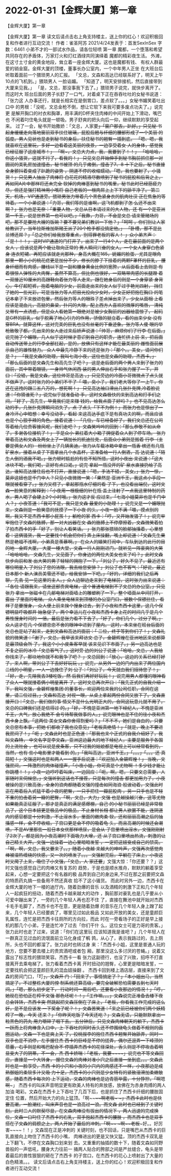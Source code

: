 # 2022-01-31【金辉大厦】第一章



【金辉大厦】第一章



【金辉大厦】第一章
读文后请点击右上角支持楼主，送上你的红心！欢迎积极回复和作者进行互动交流！
作者：雀圣阿苏 2021/4/24发表于：首发SexInSex 字数：6461
小弟不才的一部试水作品，请各位轻喷
第一章
魔都，一个堕落和希望共同存在的矛盾体，万家灯火和灯红酒绿共同演绎着 魔都的精彩夜生活。
外滩，在这寸土寸金的黄金地段，耸立着一座金辉大厦。这也是魔都有钱、 有权人群最爱的销金窟。金辉大厦的顶楼，董事长办公室内，一个中年男人正坐 在大班台后听取着面前一个猥琐男人的汇报。
「文总，文森和高达已经联系好了，明天上午10点的飞机到。」猥琐男人 一脸谄媚。
「知道了，明天安排接机，然后直接带到大厦来见我。」
「是，文总，那没事我下去了。」猥琐男子说完，就快步离开了。而这时大 班台后面的男子长舒了一口气，对着桌下正在吞吞吐吐的女秘书说道：「张力这 人办事还行，就是长相实在是倒胃口，差点软了。。。」女秘书媚笑着吐出口中 的男根：「没呢，文总金枪不倒，想让它软下来我可要多废点功夫了。」说完更 是解开胸口的衬衣和胸罩，用丰满的D杯夹住肉棒的中间开始上下滑动，嘴巴也 不闲着叼住龟头就是一顿吸。男子舒爽的把头向后一仰，继续默默的享受起来。 过了一会，秘书开始撒娇：「文总，人家要~~」「窗户那去，趴好。」只见秘 书起身缓缓走向落地窗前双手扶住玻璃，屁股后翘与纤细的腰部形成了一个美丽 的弧度。男人见状也是走到秘书的身后，扶住秘书的翘臀一插到底。
「嗯、嗯，我就喜欢在这里玩，多好一边看着这美丽的夜景，一边享受着女 人的身体，感觉我已经征服了这座城市！」
「啊~，文总大力点，我、我要到了！！」
「哈哈哈，你这小骚货，这就不行了，看我的！」
只见文总开始伸手到秘书胸前抓住那一对圆润的美乳房加速撞击，秘书被顶 的几乎瘫倒，撞击了7、8 十下之后，秘书直接全身颤抖着变成了趴跪的姿势 ，阴道不停的收缩蠕动。「嗯，我也要射了，小骚货！」只见男人抽出了肉棒将 白花花的精液尽数喷到了秘书的屁股和后背之上，再如同A片中那样将还未完全 软掉的肉棒塞到秘书的嘴里，秘书此时已经筋疲力尽，但还是强打精神用小嘴将 自己老板的一根肉屌上上下下的舔干净了。
第二天，机场，VIP通道旁。猥琐男张力带着几个黑色紧身衣的肌肉壮汉 正在焦急的等待着。一个小弟说道：「力哥，我们等的是谁啊，这飞机都到了怎 么还不出来啊？」张力也是无奈：「重要人物，文总从日本请过来的大人物，还 有一个是亚洲第一千王，说是世界第一也可以吧。」「我靠，力哥，不会是文总 请来管赌场的吧，那不是要抢大嫂的饭碗？要不要兄弟们教训一下他？」「呵呵 ，你们别让人家给教训了，当年拉斯维加斯赌王派了20个枪手都没搞定他。」 「卧槽，那不是比兰博还屌？」「总之你们给我放尊重点，别得罪老板的客人！ 」众小弟齐声：「是！！！」
这时VIP通道的门打开了，出来了一行4个人，走在最前面的是两个女人 ，应该说是两个能让取向正常的 男人瞬间兴奋的女人。一个女人身穿白色紧身 连衣短裙、再短应该就走光那种，身高大概在165，妩媚的脸蛋、尤其是眼角 那里一颗小小的桃花痣更是加分不少，修长的脖子下挂着的两颗F罩杯的巨乳， 腰身纤细而有肉感，腰线以下是一副和腰身黄金比例的宽胯，从后面看上去则是 有着很惊人弹性的大肉臀，虽然不算高，但比例也很好，一双略带肉感的长腿蹬 着一双接近10厘米的高跟鞋向着张力等人走来。跟在她身后的则是一个身穿紧 身背心，牛仔超短裤，抱着电脑的少女，前面走出来的女人似乎过于艳光四射， 挡住了她的一些光彩，可是当张力等人把目光投向少女时，少女正好把抱在胸口 的笔记本拿了下来放进包里，然后张力等人的眼珠子差点掉出来了，少女从面相 上看应该是混血儿，高挺的鼻梁，扑闪的大眼，配上西方人喜欢的微厚的嘴唇， 清纯又带有一点诱惑，但是众人看她第一眼绝对是被少女胸前的凶器给震惊了， 起码是G杯的巨乳，似乎脱离了地心引力的作用，骄傲的挺立着，看的出来少女 没有穿BRA，就算这样，这对完美的巨乳也没有丝毫的下垂迹象。张力等人傻 眼的举枪致敬了都。先出来的女人走过来后娇声说道：「帅哥，麻烦你们了行李 在后面。」说完抛了个媚眼，几人似乎这时候才意识到自己的职责，连忙挤上前 来，把后面自动传送带上的行李全部扛起，是的，放佛只有这样才能在最美丽的 雌性面前展示自己的雄性魅力。
众人中最先冷静下来的还是张力：「那个。。美女，请问你们是？」
「我是文森的助理，我叫七海小夜，这位也是文森的助理，杰西卡。」
「那么后面的是文森先生和高先生了吧？」
这是走后面的两个男人来到了张力的面前，其中带着眼镜，一身帅气休闲西 装的男人伸出右手和张力握了一下，开口：「没错，我是文森，这位帅哥是高达 。」只见旁边的冷面小哥微微点了点头就不做声了。这时张力的小弟们不干了「 喂，臭小子，我们老大等你了一上午，你还在这拽的跟二五八万的，想死啊！」 只见高达袖口滑出几张扑克牌,冷着脸说道：「你猜谁死？」说完似乎就准备动 手，这时文森极快的来到高达和打手们之间，「好了，高先生，毕竟我们是来赚 钱的，给我点面子好吗？」也不见高达怎么动的手，几张扑克牌瞬间消失了，点 了点头「下不为例！」而张力也是惊出了一身冷汗心中暗想：幸亏没动手，看起 来这高达手底下是有真功夫的啊，而且应该也是个心狠手辣的角色。接着说道： 「几位，车已经备好了，我们文总还在公司等着给几位贵客接风呢，我们走吧？ 」文森笑吟吟的回到：「那么恭敬不如从命了，多谢各位接机了！」 于是众小 弟扛着大小箱子拥促着众人到了停车场。
张力带着高达和文森及两女上了一辆加长的凯迪拉克，后面众小弟则是搬着 行李（主要是俩女人的） 纷纷坐上了几辆奥迪。张力从车载冰箱中拿出一瓶香 槟还有几瓶矿泉水，接着从桌子下面拿出几个水晶杯，正准备给一行人倒酒，高 达说道：「陌生人倒的酒我不喝。」张力顿时尴尬的有些不知所措，这时小夜出 来说道：「这大冰块不喝，我们喝，正好有点口渴。」说完 拿起一瓶没开的矿 泉水直接扔给了高达，谁知高达接住后也不打开，直接说道：「嗯，手法不错， 美女。」张力一惊，莫非这妞也是千门中人？只见小夜微微一笑：「果然是 亚洲千王，我这点小手段一眼就被看穿了。」张力又楞了，拿起那瓶水仔细的看 了下，也没看出端倪，这时文森一脸笑意的解释到：「小夜用一根极细的针在瓶 盖上注射了一点我这里特制的药水，男人喝了会硬上2个小时哦。」张力这才反 应过来，「七海小姐莫非也是千门中人？」小夜答道：「我可不是，我只是文森 最爱的小助理！」说完又是一个媚眼抛来，文森则是一脸笑意的抚摸了一下小夜 的头，小夜一脸不满「喂，摸点别的啊，我又不是杰西卡那小屁孩！」躺枪的家 西卡：「哼，又开始发骚了！」说完牢牢抱住了文森的胳膊，那一对大凶器在文 森的胳膊上不停摩擦着，文森微笑着拍了拍杰西卡的手「好了，别让人看笑话。 」张力那张猥琐的脸部抽搐着，心里想着：这俩骚货，我一定要找个机会把你们 弄上床操翻，嘴上却说道：「文森先生果然是艳福不浅啊，小弟真是羡慕啊。」 在众人的嬉笑打闹中，车队到达的此行的目的地—金辉大厦。
大厦一楼大堂，文森一行人刚刚进门，就听见一阵豪爽的大笑「哈哈哈哈， 文森先生，又见面了，你身边的两位大美女也来了吗？」此时文森快步向前和发 出大笑的男子轻轻的拥抱了一下，「刘公子，好久不见了，最近还有哪位明星入 了刘公子您的法眼，我去给您安排？」刘公子也不客气：「好说，最近日本那个 新人演员美雪还不错，给我安排一下吧。」「好的，详细的我们之后再聊，先去 见一见这里的主人。」众人边聊边走来到了电梯前，这时张力出来说道：「各位 请跟我来，请坐这部贵宾电梯，这个普通电梯到不了文总的办公室。」只见张力 拿出一张磁卡在几部电梯对面墙上的雕塑刷了一下，整个墙面从中间打开，露出 了里面的电梯。
众人乘坐电梯来到顶楼的办公室门口，被数个保镖拦住，看样子是要搜身， 众人便上前来挨个搜身过去，到了小夜和杰西卡这里，这几个保镖明显呼吸都开 始急促了，两个幸运儿在小夜和杰西卡身上花的时间几乎是几个男性搜身时间的 一倍。最后是张力看不下去了，「好了，你们几个，过分了啊。」众人这才在几 个保镖恋恋不舍的眼神中进到了屋内。
这时，本来坐在班台后面的文总也是站了起来，走到文森和高达的面前：「 二位，终于等到你们了！」文森礼貌的微笑道：「谢了，文总，我早该来拜访文 总了，金碧辉煌在亚洲地区来说都算是最顶级会所 了，我这个小小皮条客早就 该来见识下市面了。」另一边高达也是不复之前的冰冷「文总客气了。」这时旁 边的刘公子说道：「哈哈，文总，人我给你找来了，那块地你就不和我争了吧？ 」文总回到：「放心，这边的关系已经打好了，来人啊，带刘公子下去好好玩玩 。」说完，从另外一边的门内出来了两位国内二线的小明星，一人一边挽住了刘 公子：「刘公子，今天就由我们招待您了！」「好，走，先陪我去3楼吃饭，然 后我们再好好玩玩！」说完用男人都懂的眼神看了众人一眼就搂着俩小明星离开 了。这时文总再次开口：「我先正式的自我介绍一下，我叫文强，金碧辉煌集团 的董事长，欢迎两位来我的公司任职，合同在这里，请二位过目。」文森和高达 对视一眼，从桌上拿起两份合同又放下了。文森直接开口：「文总，我们做的事 情又不是什么光明正大的，合同这玩意儿就不用了，文总的口碑我们还是信得过 的。」「好，不愧是亚洲第一地下经纪人，不愧是亚洲千王，大气，放心我绝不 会亏待帮我做事的人。」说完眼神也是不住的往小夜和杰西卡身上飘。「这两位 美女文森你舍得割爱吗？」「不不不，她们是自由的，只要文总您有本事，把她 们都收了我也没意见」「老板真绝情！」「就是，晚上不要进我房间了！」「呃 ~~」文森此时也是正色道：「那我也来个正式的自我介绍好了，我叫文森特， 中文名字是李文森，亚洲这边最大的地下经纪人，主要是服务于各国的上流社会 ，也可以说是皮条客，只不过我的姑娘都是电视上可以经常看到的，当然，也有 些小电影里才能看到 的。」「我叫高达，亚洲千王。」「。。。」「。。。还 真简短！」文强这时也是和两人一一握手后说道：「欢迎加入金碧辉煌！」
当晚，文强房间，一阵激烈的肉体碰撞声，「小夜小姐，你可真是个尤物啊 ！多少钱才能让你跳槽！！」小夜一边哼哼着叫床，一边回应：「呃，啊，嗯， 只要文总需要，人家随时来伺候您。」文强听到这话也不接茬，只是每次的撞击 都更加用力了，小夜被操的是兴致高涨，全身的浪肉都随着文强的撞击如同海浪 般波动着，文强此时正在用着后入式猛干着小夜的肥臀，一只手把住一瓣屁股肉 ，另一只手也是不轻不重的拍击着另一瓣的肥臀，「啊，文总，大力~~」文强 也是越操越兴奋，这等尤物如果能真正征服了，那才是真正的满足感爆棚，自己 的小秘书丽丽已经是非常极品了，这个日本妞更是极品中的极品，不止身材长相 都让男人欲罢不能，连阴道内的感官都是十分刺激，不止淫水多，里面的嫩肉柔 软，还和丽丽高潮之后的抽搐感一样，会不停收缩，子宫口更是会不停的吸着龟 头，而且高潮的时候还会潮喷，不是AV里那些一般日本女优那样喷尿，是会从 子宫里喷出淫水，文强刚刚射了2次了，都是因为小夜高潮时下面吸力大增，还 从子宫口里喷出热流，刺激的让自己精关大开。文强一边操着一边心里暗暗发誓 ，一定把这妞变成自己的禁脔。「啊，啊，文总，我又要来了。。」随着小夜越 来越大的呻吟声，文强再次感觉肉棒被湿热缠绕的快感，又一次的喷发了。。。 文强射完后，平躺在了床上，小夜这时又爬了上来，吸住了小文强，「文总，人 家还要~~」文强大惊：「你还要？？」这时文强也感觉自己的肉棒又有复苏的 趋势，于是也是顺水推舟，默默的躺着享受起来，心想一定要把这个有名器的极 品弄到自己的身边来,不过在那之前要把文森的特质药丸搞一些备用不然还真收 拾不了这小骚货。
而此时另外一边，杰西卡在金辉大厦的地下一楼的迪厅内，随着劲爆的音乐 以及酒精的刺激下正和几个年轻人一起疯狂的扭动，随着杰西卡越来越大的动作 ，胸前那对豪乳也是几乎要从小可爱中蹦出来了，一旁的几个年轻人再也忍不住 了，直接在舞池中就开始对杰西卡毛手毛脚了，杰西卡也不在意，更是随着劲爆 的音乐在几个年轻人身上蹭了起来，几个年轻人已经要疯了，哪里见过如此极品 又如此开放的美女，还是童颜巨乳属性，连忙是把杰西卡往厕所的方向拉，而此 时在一旁看场子的正好是早上接机的那几个小弟，于是连忙冲了过去「你们干什 么，这位女士可是力哥的贵客。」张力此时也走了过来，说道：「你们在这里玩 应该知道我是谁吧？」几个年轻人在一群真正见过血的流氓面前立马化身成了鹌 鹑，从心了，表示我路过的，去上厕所，头也不回的都溜了。张力此时也转过身 来：「杰西卡小姐，这里是普通人玩的地方，您要不要去楼上的贵宾酒吧或者包 厢，那里没这么多讨厌的苍蝇。」说着又露出了标志性的猥琐笑容。杰西卡一看 张力这副德行，也没了兴致，招呼不打直接离开去乘电梯了。张力看着杰西卡离 开时扭动的翘臀，心里更是暗暗发誓，一定要找机会把这童颜巨乳的混血妞操翻 。
杰西卡回到楼上酒店层，直接来到了文森的房间门口，「叮~~」，文森开 门：「回来了，事情搞定了？」「本小姐出马，当然搞定了，不过整栋大厦的控 制系统还算高级，要完全破解恐怕需要五到七天时间。」「嗯，那么初步定下， 行动时间一周后吧，还要看小夜那边的情况！」「哼，她现在恐怕正在榨干文强 那色坯呢！！」「工作嘛。。。」文森说完正准备去楼下夜总会转转，杰西卡突 然跳起把文森压倒在了床上，「老板，你看我工作完成的这么好，是不是应该发 一下奖金了呢？！」文森苦笑道：「来之前已经被你们两个妖精榨了一晚，今天 还来？」「你昨天吃饭了今天还吃？」文森无语，只能默默拿出一粒黑色的药丸 用力嚼碎了咽下去。
五分钟后，只见文森肉棒朝天的躺下，杰西卡一跃而上将肉棒含入口中，上 下吞吐的同时舌头还不停围绕龟头做着不规则的画圈运动。文森一下也是爽上天 了，投桃报李的抱住杰西卡翘臀开始舔弄，同时一双手也是不消停，左手握住杰 西卡的巨峰是不停的搓弄，偶尔还逗弄一下峰顶的蓓蕾，右手则是和嘴巴配合不 停插弄杰西卡的花径深处，舌头则是不停攻击着明显变大了的阴蒂。不一会，杰 西卡娇喘：「老板，我要~~~~」说完也不等文森回应，直接是一个大转身， 握住文森的肉棒对准小穴之后直接一坐到底。。。文森此时也是一脸享受，杰西 卡的小穴和小夜的小穴内的肉感还不一样，小夜那边是成熟御姐的柔软多汁又吸 力十足，杰西卡的小穴则是少女特有的紧致湿滑加柔嫩敏感，随着杰西卡每次的 上下运动，文森的肉棒也是边青筋毕露，十分狰狞。「啊~~嗯~~啊~~~」 杰西卡的叫床声音明显更有欧美人特有的奔放感，放佛在为赤身肉搏的两人加油 喝彩。文森在杰西卡上下吞吐了几百下后，也是抓住了杰西卡纤细的腰肢固定住 位置，然后开始大力的向上猛顶。「啊~~~~~~~~~~啊~~~~老板~ ~」杰西卡此时也是快要高潮，一脸潮红，叫床声音也是一浪高过一浪。而文森 此时也已经到了关键时刻，此时二人的默契尽显，在文森肉棒没有拔出的情况下 ，两人迅速的完成换位，文森一口叼住了杰西卡的右乳，双手抱起杰西卡的腰肢 ，而杰西卡也是双手搭在了文森的肩膀之上，两人开始了最后的冲刺。「啊~~ ~~~啊~~~~老板~~~好。。好厉害~~~~！！」文森现在正是冲刺的 关键时刻，也不回话，只是嘴巴从杰西卡的巨乳直接向上吻住了杰西卡的小嘴， 肉棒进出的更是又快又猛，顶的杰西卡双乳是上下翻飞，不停在文森胸口划来划 去。又重重的抽插的数十下，随着文森如同野兽般的一声低吼，腰身大力往前一 捅两人贴合的胯部之间是严丝缝合，龟头是带着最后的兽性狠狠的砸在了杰西卡 的子宫口，在杰西卡的花心上喷射出了大量的白色精液。。。 读文后请点击右上角支持楼主，送上你的红心！欢迎积极回复和作者进行互动交流！



